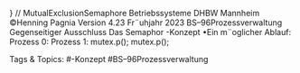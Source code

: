 } // MutualExclusionSemaphore
Betriebssysteme DHBW Mannheim ©Henning Pagnia Version 4.23 Fr¨uhjahr 2023 BS–96Prozessverwaltung Gegenseitiger Ausschluss Das Semaphor -Konzept
•Ein m¨oglicher Ablauf:
Prozess 0: Prozess 1:
mutex.p(); mutex.p();

   Tags & Topics:
   #-Konzept
   #BS–96Prozessverwaltung